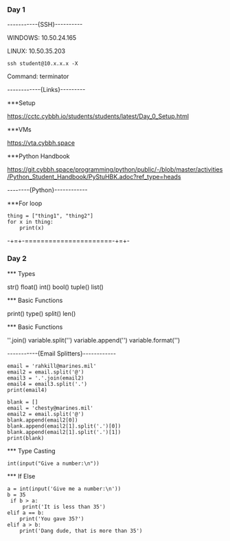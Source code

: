 ### Day 1
-----------{SSH}----------

WINDOWS:
10.50.24.165

LINUX:
10.50.35.203

```ssh student@10.x.x.x -X```

Command:
terminator

------------{Links}---------

***Setup

https://cctc.cybbh.io/students/students/latest/Day_0_Setup.html

***VMs

https://vta.cybbh.space

***Python Handbook

https://git.cybbh.space/programming/python/public/-/blob/master/activities/Python_Student_Handbook/PyStuHBK.adoc?ref_type=heads

--------{Python}------------

***For loop

```
thing = ["thing1", "thing2"]
for x in thing:
    print(x)
```
-+=+-======================-+=+-

### Day 2

*** Types

str() float() int() bool() tuple() list()

*** Basic Functions

print() type() split() len()

*** Basic Functions

''.join()
variable.split('')
variable.append('')
variable.format('')

-----------{Email Splitters}------------
```
email = 'rahkill@marines.mil'
email2 = email.split('@')
email3 = '.'.join(email2)
email4 = email3.split('.')
print(email4)
```
```
blank = []
email = 'chesty@marines.mil'
email2 = email.split('@')
blank.append(email2[0])
blank.append(email2[1].split('.')[0])
blank.append(email2[1].split('.')[1])
print(blank)
```
*** Type Casting

```
int(input("Give a number:\n"))
```
*** If Else

```
a = int(input('Give me a number:\n'))
b = 35
 if b > a:
     print('It is less than 35')
elif a == b:
    print('You gave 35?')
elif a > b:
    print('Dang dude, that is more than 35')
```
